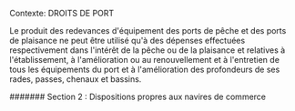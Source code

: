 Contexte: DROITS DE PORT

Le produit des redevances d'équipement des ports de pêche et des ports de plaisance ne peut être utilisé qu'à des dépenses effectuées respectivement dans l'intérêt de la pêche ou de la plaisance et relatives à l'établissement, à l'amélioration ou au renouvellement et à l'entretien de tous les équipements du port et à l'amélioration des profondeurs de ses rades, passes, chenaux et bassins.

####### Section 2 : Dispositions propres aux navires de commerce